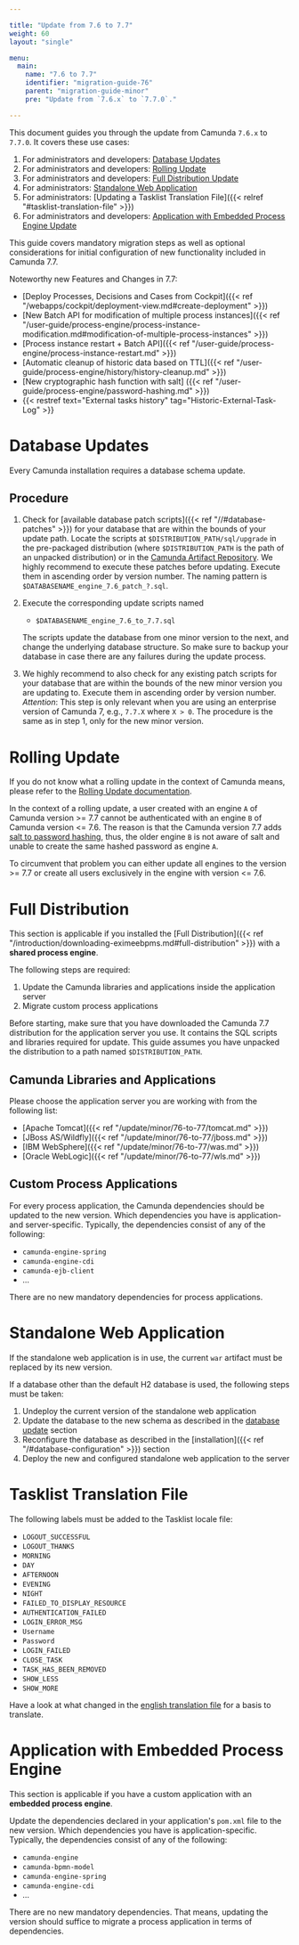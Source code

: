 ```yaml
---

title: "Update from 7.6 to 7.7"
weight: 60
layout: "single"

menu:
  main:
    name: "7.6 to 7.7"
    identifier: "migration-guide-76"
    parent: "migration-guide-minor"
    pre: "Update from `7.6.x` to `7.7.0`."

---
```


This document guides you through the update from Camunda `7.6.x` to `7.7.0`. It covers these use cases:

1. For administrators and developers: [Database Updates](#database-updates)
2. For administrators and developers: [Rolling Update](#rolling-update)
3. For administrators and developers: [Full Distribution Update](#full-distribution)
4. For administrators: [Standalone Web Application](#standalone-web-application)
4. For administrators: [Updating a Tasklist Translation File]({{< relref "#tasklist-translation-file" >}})
5. For administrators and developers: [Application with Embedded Process Engine Update](#application-with-embedded-process-engine)


This guide covers mandatory migration steps as well as optional considerations for initial configuration of new functionality included in Camunda 7.7.

Noteworthy new Features and Changes in 7.7:

* [Deploy Processes, Decisions and Cases from Cockpit]({{< ref "/webapps/cockpit/deployment-view.md#create-deployment" >}})
* [New Batch API for modification of multiple process instances]({{< ref "/user-guide/process-engine/process-instance-modification.md#modification-of-multiple-process-instances" >}})
* [Process instance restart + Batch API]({{< ref "/user-guide/process-engine/process-instance-restart.md" >}})
* [Automatic cleanup of historic data based on TTL]({{< ref "/user-guide/process-engine/history/history-cleanup.md" >}})
* [New cryptographic hash function with salt] ({{< ref "/user-guide/process-engine/password-hashing.md" >}})
* {{< restref text="External tasks history" tag="Historic-External-Task-Log" >}}

# Database Updates

Every Camunda installation requires a database schema update.

## Procedure

1. Check for [available database patch scripts]({{< ref "//#database-patches" >}}) for your database that are within the bounds of your update path.
 Locate the scripts at `$DISTRIBUTION_PATH/sql/upgrade` in the pre-packaged distribution (where `$DISTRIBUTION_PATH` is the path of an unpacked distribution) or in the [Camunda Artifact Repository](https://artifacts.camunda.com/artifactory/camunda-bpm/org/camunda/bpm/distro/camunda-sql-scripts/).
 We highly recommend to execute these patches before updating. Execute them in ascending order by version number.
 The naming pattern is `$DATABASENAME_engine_7.6_patch_?.sql`.

2. Execute the corresponding update scripts named

    * `$DATABASENAME_engine_7.6_to_7.7.sql`

    The scripts update the database from one minor version to the next, and change the underlying database structure. So make sure to backup your database in case there are any failures during the update process.

3. We highly recommend to also check for any existing patch scripts for your database that are within the bounds of the new minor version you are updating to. Execute them in ascending order by version number. _Attention_: This step is only relevant when you are using an enterprise version of Camunda 7, e.g., `7.7.X` where `X > 0`. The procedure is the same as in step 1, only for the new minor version.


# Rolling Update

If you do not know what a rolling update in the context of Camunda means, please refer to the [Rolling Update documentation](../../rolling-update/).

In the context of a rolling update, a user created with an engine `A` of Camunda version >= 7.7 cannot be authenticated with an engine `B` of Camunda version <= 7.6. The reason is that the Camunda version 7.7 adds [salt to password hashing](../../../user-guide/process-engine/password-hashing/), thus, the older engine `B` is not aware of salt and unable to create the same hashed password as engine `A`.

To circumvent that problem you can either update all engines to the version >= 7.7 or create all users exclusively in the engine with version <= 7.6.

# Full Distribution

This section is applicable if you installed the [Full Distribution]({{< ref "/introduction/downloading-eximeebpms.md#full-distribution" >}}) with a **shared process engine**.

The following steps are required:

1. Update the Camunda libraries and applications inside the application server
2. Migrate custom process applications

Before starting, make sure that you have downloaded the Camunda 7.7 distribution for the application server you use. It contains the SQL scripts and libraries required for update. This guide assumes you have unpacked the distribution to a path named `$DISTRIBUTION_PATH`.


## Camunda Libraries and Applications

Please choose the application server you are working with from the following list:

* [Apache Tomcat]({{< ref "/update/minor/76-to-77/tomcat.md" >}})
* [JBoss AS/Wildfly]({{< ref "/update/minor/76-to-77/jboss.md" >}})
* [IBM WebSphere]({{< ref "/update/minor/76-to-77/was.md" >}})
* [Oracle WebLogic]({{< ref "/update/minor/76-to-77/wls.md" >}})

## Custom Process Applications

For every process application, the Camunda dependencies should be updated to the new version. Which dependencies you have is application- and server-specific. Typically, the dependencies consist of any of the following:

* `camunda-engine-spring`
* `camunda-engine-cdi`
* `camunda-ejb-client`
* ...

There are no new mandatory dependencies for process applications.

# Standalone Web Application

If the standalone web application is in use, the current `war` artifact must be replaced by its new version.

If a database other than the default H2 database is used, the following steps must be taken:

1. Undeploy the current version of the standalone web application
2. Update the database to the new schema as described in the [database update](#database-updates) section
3. Reconfigure the database as described in the [installation]({{< ref "/#database-configuration" >}})
   section
4. Deploy the new and configured standalone web application to the server

# Tasklist Translation File

The following labels must be added to the Tasklist locale file:

* `LOGOUT_SUCCESSFUL`
* `LOGOUT_THANKS`
* `MORNING`
* `DAY`
* `AFTERNOON`
* `EVENING`
* `NIGHT`
* `FAILED_TO_DISPLAY_RESOURCE`
* `AUTHENTICATION_FAILED`
* `LOGIN_ERROR_MSG`
* `Username`
* `Password`
* `LOGIN_FAILED`
* `CLOSE_TASK`
* `TASK_HAS_BEEN_REMOVED`
* `SHOW_LESS`
* `SHOW_MORE`

Have a look at what changed in the [english translation file](https://github.com/camunda/camunda-tasklist-translations/commit/43a649eddc65e68b825454be8ee6418921d91e5d) for a basis to translate.

# Application with Embedded Process Engine

This section is applicable if you have a custom application with an **embedded process engine**.

Update the dependencies declared in your application's `pom.xml` file to the new version. Which dependencies you have is application-specific. Typically, the dependencies consist of any of the following:

* `camunda-engine`
* `camunda-bpmn-model`
* `camunda-engine-spring`
* `camunda-engine-cdi`
* ...

There are no new mandatory dependencies. That means, updating the version should suffice to migrate a process application in terms of dependencies.
